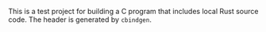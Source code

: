 This is a test project for building a C program that includes local Rust source code. The header is generated by `cbindgen`.
